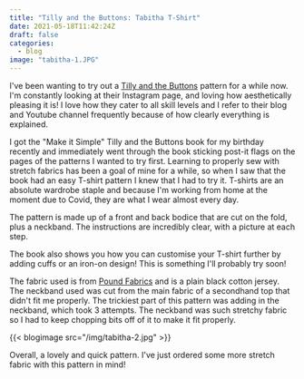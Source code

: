 ```yaml
---
title: "Tilly and the Buttons: Tabitha T-Shirt"
date: 2021-05-18T11:42:24Z
draft: false
categories:
  - blog
image: "tabitha-1.JPG"
---
```

<!-- <br>
<h3>Rating: <i class="bi bi-star-fill"></i><i class="bi bi-star-fill"></i><i class="bi bi-star-fill"></i><i class="bi bi-star-fill"></i><i class="bi bi-star-fill"></i></h3>
<br>
<h3>Suggested level: Beginner</h3> -->

I\'ve been wanting to try out a [Tilly and the Buttons](https://www.instagram.com/tillybuttons) pattern for a while now. I'm constantly looking at their Instagram page, and loving how aesthetically pleasing it is! I love how they cater to all skill levels and I refer to their blog and Youtube channel frequently because of how clearly everything is explained.

I got the "Make it Simple" Tilly and the Buttons book for my birthday recently and immediately went through the book sticking post-it flags on the pages of the patterns I wanted to try first. Learning to properly sew with stretch fabrics has been a goal of mine for a while, so when I saw that the book had an easy T-shirt pattern I knew that I had to try it. T-shirts are an absolute wardrobe staple and because I'm working from home at the moment due to Covid, they are what I wear almost every day.

The pattern is made up of a front and back bodice that are cut on the fold, plus a neckband. The instructions are incredibly clear, with a picture at each step.  

The book also shows you how you can customise your T-shirt further by adding cuffs or an iron-on design! This is something I'll probably try soon!

The fabric used is from [Pound Fabrics](https://poundfabrics.co.uk/) and is a plain black cotton jersey. The neckband used was cut from the main fabric of a secondhand top that didn't fit me properly. The trickiest part of this pattern was adding in the neckband, which took 3 attempts. The neckband was such stretchy fabric so I had to keep chopping bits off of it to make it fit properly. 

{{< blogimage src="/img/tabitha-2.jpg" >}}


Overall, a lovely and quick pattern. I've just ordered some more stretch fabric with this pattern in mind!